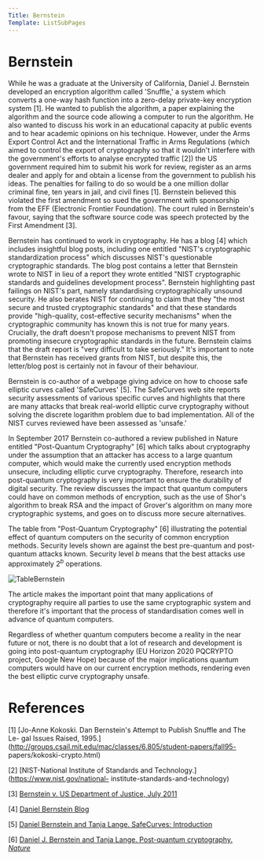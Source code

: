 ```yaml
---
Title: Bernstein
Template: ListSubPages
---
```


# Bernstein

While he was a graduate at the University of California, Daniel J. Bernstein developed an encryption algorithm called 'Snuffle,' a system which converts a one-way hash function into a zero-delay private-key encryption system [1]. He wanted to publish the algorithm, a paper explaining the algorithm and the source code allowing a computer to run the algorithm. He also wanted to discuss his work in an educational capacity at public events and to hear academic opinions on his technique. However, under the Arms Export Control Act and the International Traffic in Arms Regulations (which aimed to control the export of cryptography so that it wouldn't interfere with the government's efforts to analyse encrypted traffic [2]) the US government required him to submit his work for review, register as an arms dealer and apply for and obtain a license from the government to publish his ideas. The penalties for failing to do so would be a one million dollar criminal fine, ten years in jail, and civil fines [1]. Bernstein believed this violated the first amendment so sued the government with sponsorship from the EFF (Electronic Frontier Foundation). The court ruled in Bernstein's favour, saying that the software source code was speech protected by the First Amendment [3]. 


Bernstein has continued to work in cryptography. He has a blog [4] which includes insightful blog posts, including one entitled "NIST's cryptographic standardization process" which discusses NIST's questionable cryptographic standards. The blog post contains a letter that Bernstein wrote to NIST in lieu of a report they wrote entitled "NIST cryptographic standards and guidelines development process". Bernstein highlighting past failings on NIST's part, namely standardising cryptographically unsound security. He also berates NIST for continuing to claim that they "the most secure and trusted cryptographic standards" and that these standards provide "high-quality, cost-effective security mechanisms" when the cryptographic community has known this is not true for many years. Crucially, the draft doesn't propose mechanisms to prevent NIST from promoting insecure cryptographic standards in the future. Bernstein claims that the draft report is "very difficult to take seriously." It's important to note that Bernstein has received grants from NIST, but despite this, the letter/blog post is certainly not in favour of their behaviour.

Bernstein is co-author of a webpage giving advice on how to choose safe elliptic curves called 'SafeCurves' [5]. The SafeCurves web site reports security assessments of various specific curves and highlights that there are many attacks that break real-world elliptic curve cryptography without solving the discrete logarithm problem due to bad implementation. All of the NIST curves reviewed have been assessed as 'unsafe.'

In September 2017 Bernstein co-authored a review published in Nature entitled "Post-Quantum Cryptography" [6] which talks about cryptography under the assumption that an attacker has access to a large quantum computer, which would make the currently used encryption methods unsecure, including elliptic curve cryptography. Therefore, research into post-quantum cryptography is very important to ensure the durability of digital security. The review discusses the impact that quantum computers could have on common methods of encryption, such as the use of Shor's algorithm to break RSA and the impact of Grover's algorithm on many more cryptographic systems, and goes on to discuss more secure alternatives. 


The table from "Post-Quantum Cryptography" [6] illustrating the potential effect of quantum computers on the security of common encryption methods. Security levels shown are against the best pre-quantum and post-quantum attacks known. Security level $b$ means that the best attacks use approximately $2^b$ operations.

![TableBernstein](http://cueimps.soc.srcf.net/course/media/BernsteinGraph.png)
	
The article makes the important point that many applications of cryptography require all parties to use the same cryptographic system and therefore it's important that the process of standardisation comes well in advance of quantum computers. 

Regardless of whether quantum computers become a reality in the near future or not, there is no doubt that a lot of research and development is going into post-quantum cryptography (EU Horizon 2020 PQCRYPTO project, Google New Hope) because of the major implications quantum computers would have on our current encryption methods, rendering even the best elliptic curve cryptography unsafe.

# References
[1] [Jo-Anne Kokoski. Dan Bernstein's Attempt to Publish Snuffle and The Le-
gal Issues Raised, 1995.](http://groups.csail.mit.edu/mac/classes/6.805/student-papers/fall95-
papers/kokoski-crypto.html)

[2] [NIST-National Institute of Standards and Technology.](https://www.nist.gov/national-
institute-standards-and-technology)

[3] [Bernstein v. US Department of Justice, July 2011](https://www.eff.org/cases/bernstein-v-us-dept-justice)

[4] [Daniel Bernstein Blog](https://blog.cr.yp.to/)

[5] [Daniel Bernstein and Tanja Lange. SafeCurves: Introduction](https://safecurves.cr.yp.to/)

[6] [Daniel J. Bernstein and Tanja Lange. Post-quantum cryptography. *Nature*](https://www.nature.com/articles/nature23461)
